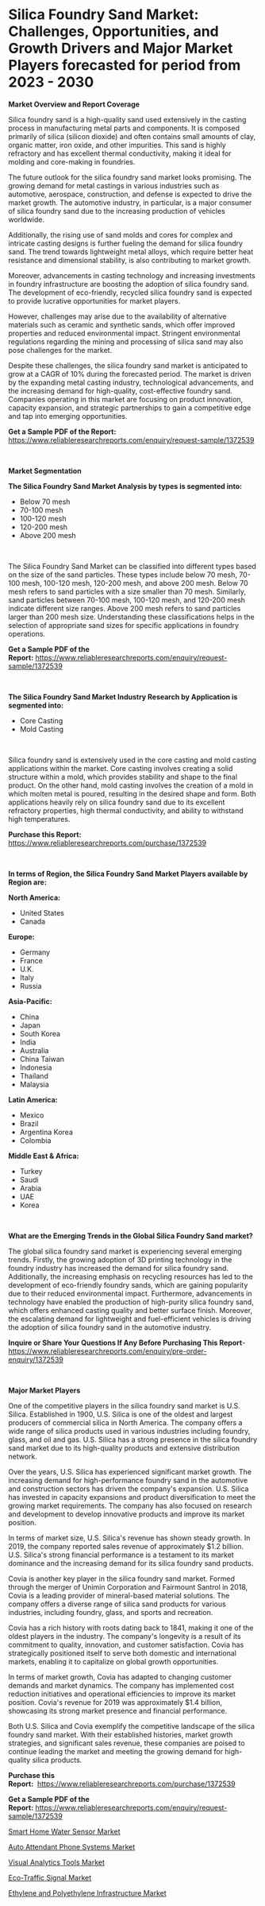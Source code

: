 <p><h1>Silica Foundry Sand Market: Challenges, Opportunities, and Growth Drivers and Major Market Players forecasted for period from 2023 - 2030</h1></p><p><strong>Market Overview and Report Coverage</strong></p>
<p><p>Silica foundry sand is a high-quality sand used extensively in the casting process in manufacturing metal parts and components. It is composed primarily of silica (silicon dioxide) and often contains small amounts of clay, organic matter, iron oxide, and other impurities. This sand is highly refractory and has excellent thermal conductivity, making it ideal for molding and core-making in foundries.</p><p>The future outlook for the silica foundry sand market looks promising. The growing demand for metal castings in various industries such as automotive, aerospace, construction, and defense is expected to drive the market growth. The automotive industry, in particular, is a major consumer of silica foundry sand due to the increasing production of vehicles worldwide.</p><p>Additionally, the rising use of sand molds and cores for complex and intricate casting designs is further fueling the demand for silica foundry sand. The trend towards lightweight metal alloys, which require better heat resistance and dimensional stability, is also contributing to market growth.</p><p>Moreover, advancements in casting technology and increasing investments in foundry infrastructure are boosting the adoption of silica foundry sand. The development of eco-friendly, recycled silica foundry sand is expected to provide lucrative opportunities for market players.</p><p>However, challenges may arise due to the availability of alternative materials such as ceramic and synthetic sands, which offer improved properties and reduced environmental impact. Stringent environmental regulations regarding the mining and processing of silica sand may also pose challenges for the market.</p><p>Despite these challenges, the silica foundry sand market is anticipated to grow at a CAGR of 10% during the forecasted period. The market is driven by the expanding metal casting industry, technological advancements, and the increasing demand for high-quality, cost-effective foundry sand. Companies operating in this market are focusing on product innovation, capacity expansion, and strategic partnerships to gain a competitive edge and tap into emerging opportunities.</p></p>
<p><strong>Get a Sample PDF of the Report:</strong> <a href="https://www.reliableresearchreports.com/enquiry/request-sample/1372539">https://www.reliableresearchreports.com/enquiry/request-sample/1372539</a></p>
<p>&nbsp;</p>
<p><strong>Market Segmentation</strong></p>
<p><strong>The Silica Foundry Sand Market Analysis by types is segmented into:</strong></p>
<p><ul><li>Below 70 mesh</li><li>70-100 mesh</li><li>100-120 mesh</li><li>120-200 mesh</li><li>Above 200 mesh</li></ul></p>
<p>&nbsp;</p>
<p><p>The Silica Foundry Sand Market can be classified into different types based on the size of the sand particles. These types include below 70 mesh, 70-100 mesh, 100-120 mesh, 120-200 mesh, and above 200 mesh. Below 70 mesh refers to sand particles with a size smaller than 70 mesh. Similarly, sand particles between 70-100 mesh, 100-120 mesh, and 120-200 mesh indicate different size ranges. Above 200 mesh refers to sand particles larger than 200 mesh size. Understanding these classifications helps in the selection of appropriate sand sizes for specific applications in foundry operations.</p></p>
<p><strong>Get a Sample PDF of the Report:</strong>&nbsp;<a href="https://www.reliableresearchreports.com/enquiry/request-sample/1372539">https://www.reliableresearchreports.com/enquiry/request-sample/1372539</a></p>
<p>&nbsp;</p>
<p><strong>The Silica Foundry Sand Market Industry Research by Application is segmented into:</strong></p>
<p><ul><li>Core Casting</li><li>Mold Casting</li></ul></p>
<p>&nbsp;</p>
<p><p>Silica foundry sand is extensively used in the core casting and mold casting applications within the market. Core casting involves creating a solid structure within a mold, which provides stability and shape to the final product. On the other hand, mold casting involves the creation of a mold in which molten metal is poured, resulting in the desired shape and form. Both applications heavily rely on silica foundry sand due to its excellent refractory properties, high thermal conductivity, and ability to withstand high temperatures.</p></p>
<p><strong>Purchase this Report:</strong>&nbsp; <a href="https://www.reliableresearchreports.com/purchase/1372539">https://www.reliableresearchreports.com/purchase/1372539</a></p>
<p>&nbsp;</p>
<p><strong>In terms of Region, the Silica Foundry Sand Market Players available by Region are:</strong></p>
<p>
    <p> <strong> North America: </strong>
        <ul>
            <li>United States</li>
            <li>Canada</li>
        </ul>
        </p> 
    <p> <strong> Europe: </strong>
        <ul>
            <li>Germany</li>
            <li>France</li>
            <li>U.K.</li>
            <li>Italy</li>
            <li>Russia</li>
        </ul>
        </p> 
    <p> <strong> Asia-Pacific: </strong>
        <ul>
            <li>China</li>
            <li>Japan</li>
            <li>South Korea</li>
            <li>India</li>
            <li>Australia</li>
            <li>China Taiwan</li>
            <li>Indonesia</li>
            <li>Thailand</li>
            <li>Malaysia</li>
        </ul>
        </p> 
    <p> <strong> Latin America: </strong>
        <ul>
            <li>Mexico</li>
            <li>Brazil</li>
            <li>Argentina Korea</li>
            <li>Colombia</li>
        </ul>
        </p> 
    <p> <strong> Middle East & Africa: </strong>
        <ul>
            <li>Turkey</li>
            <li>Saudi</li>
            <li>Arabia</li>
            <li>UAE</li>
            <li>Korea</li>
        </ul>
    </p>
    </p>
<p>&nbsp;</p>
<p><strong>What are the Emerging Trends in the Global Silica Foundry Sand market?</strong></p>
<p><p>The global silica foundry sand market is experiencing several emerging trends. Firstly, the growing adoption of 3D printing technology in the foundry industry has increased the demand for silica foundry sand. Additionally, the increasing emphasis on recycling resources has led to the development of eco-friendly foundry sands, which are gaining popularity due to their reduced environmental impact. Furthermore, advancements in technology have enabled the production of high-purity silica foundry sand, which offers enhanced casting quality and better surface finish. Moreover, the escalating demand for lightweight and fuel-efficient vehicles is driving the adoption of silica foundry sand in the automotive industry.</p></p>
<p><strong>Inquire or Share Your Questions If Any Before Purchasing This Report</strong>- <a href="https://www.reliableresearchreports.com/enquiry/pre-order-enquiry/1372539">https://www.reliableresearchreports.com/enquiry/pre-order-enquiry/1372539</a></p>
<p>&nbsp;</p>
<p><strong>Major Market Players</strong></p>
<p><p>One of the competitive players in the silica foundry sand market is U.S. Silica. Established in 1900, U.S. Silica is one of the oldest and largest producers of commercial silica in North America. The company offers a wide range of silica products used in various industries including foundry, glass, and oil and gas. U.S. Silica has a strong presence in the silica foundry sand market due to its high-quality products and extensive distribution network.</p><p>Over the years, U.S. Silica has experienced significant market growth. The increasing demand for high-performance foundry sand in the automotive and construction sectors has driven the company's expansion. U.S. Silica has invested in capacity expansions and product diversification to meet the growing market requirements. The company has also focused on research and development to develop innovative products and improve its market position.</p><p>In terms of market size, U.S. Silica's revenue has shown steady growth. In 2019, the company reported sales revenue of approximately $1.2 billion. U.S. Silica's strong financial performance is a testament to its market dominance and the increasing demand for its silica foundry sand products.</p><p>Covia is another key player in the silica foundry sand market. Formed through the merger of Unimin Corporation and Fairmount Santrol in 2018, Covia is a leading provider of mineral-based material solutions. The company offers a diverse range of silica sand products for various industries, including foundry, glass, and sports and recreation.</p><p>Covia has a rich history with roots dating back to 1841, making it one of the oldest players in the industry. The company's longevity is a result of its commitment to quality, innovation, and customer satisfaction. Covia has strategically positioned itself to serve both domestic and international markets, enabling it to capitalize on global growth opportunities.</p><p>In terms of market growth, Covia has adapted to changing customer demands and market dynamics. The company has implemented cost reduction initiatives and operational efficiencies to improve its market position. Covia's revenue for 2019 was approximately $1.4 billion, showcasing its strong market presence and financial performance.</p><p>Both U.S. Silica and Covia exemplify the competitive landscape of the silica foundry sand market. With their established histories, market growth strategies, and significant sales revenue, these companies are poised to continue leading the market and meeting the growing demand for high-quality silica products.</p></p>
<p><strong>Purchase this Report:</strong>&nbsp;&nbsp;<a href="https://www.reliableresearchreports.com/purchase/1372539">https://www.reliableresearchreports.com/purchase/1372539</a></p>
<p></p>
<p><strong>Get a Sample PDF of the Report:</strong>&nbsp;<a href="https://www.reliableresearchreports.com/enquiry/request-sample/1372539">https://www.reliableresearchreports.com/enquiry/request-sample/1372539</a></p>
<p><p><a href="https://www.linkedin.com/pulse/decoding-smart-home-water-sensor-market-deep-dive-latest-trends-tjawe/">Smart Home Water Sensor Market</a></p><p><a href="https://medium.com/@marcoshoppe2023/auto-attendant-phone-systems-market-size-cagr-trends-2024-2030-93f0ce7142cb">Auto Attendant Phone Systems Market</a></p><p><a href="https://medium.com/@evertkohler82/visual-analytics-tools-market-size-cagr-trends-2024-2030-116a4b114cdd">Visual Analytics Tools Market</a></p><p><a href="https://github.com/grishafomin4852/Market-Research-Report-List-1/blob/main/eco-traffic-signal-market.md">Eco-Traffic Signal Market</a></p><p><a href="https://github.com/ruslanpoljakovrd177/Market-Research-Report-List-1/blob/main/ethylene-and-polyethylene-infrastructure-market.md">Ethylene and Polyethylene Infrastructure Market</a></p></p>